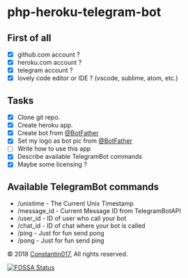 php-heroku-telegram-bot
=======================

## First of all

- [x] github.com account ?
- [x] heroku.com account ?
- [x] telegram account ?
- [x] lovely code editor or IDE ? (vscode, sublime, atom, etc.)

## Tasks

- [x] Clone git repo.
- [x] Create heroku app.
- [x] Create bot from [@BotFather][link-botfather]
- [x] Set my logo as bot pic from [@BotFather][link-botfather]
- [ ] Write how to use this app
- [x] Describe available TelegramBot commands
- [x] Maybe some licensing ?

## Available TelegramBot commands

- /unixtime - The Current Unix Timestamp
- /message_id - Current Message ID from TelegramBotAPI
- /user_id - ID of user who call your bot
- /chat_id - ID of chat where your bot is called
- /ping - Just for fun send pong
- /pong - Just for fun send ping


© 2018 [Constantin017][link-author], All rights reserved.

[link-botfather]: https://telegram.me/BotFather
[link-author]: https://github.com/Constantin017
[link-repo]: https://github.com/Constantin017/php-heroku-telegram-bot
[link-issues]: https://github.com/Constantin017/php-heroku-telegram-bot/issues


[![FOSSA Status](https://app.fossa.io/api/projects/git%2Bgithub.com%2FConstantin017%2Fphp-heroku-telegram-bot.svg?type=large)](https://app.fossa.io/projects/git%2Bgithub.com%2FConstantin017%2Fphp-heroku-telegram-bot?ref=badge_large)